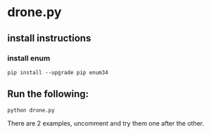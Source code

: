 # drone.py

## install instructions

### install enum
```pip install --upgrade pip enum34```

## Run the following:
```python drone.py```

There are 2 examples, uncomment and try them one after the other.
